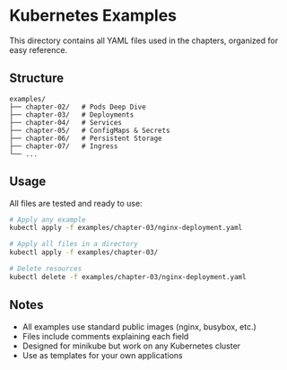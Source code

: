 # Kubernetes Examples

This directory contains all YAML files used in the chapters, organized for easy reference.

## Structure

```
examples/
├── chapter-02/   # Pods Deep Dive
├── chapter-03/   # Deployments
├── chapter-04/   # Services
├── chapter-05/   # ConfigMaps & Secrets
├── chapter-06/   # Persistent Storage
├── chapter-07/   # Ingress
└── ...
```

## Usage

All files are tested and ready to use:

```bash
# Apply any example
kubectl apply -f examples/chapter-03/nginx-deployment.yaml

# Apply all files in a directory
kubectl apply -f examples/chapter-03/

# Delete resources
kubectl delete -f examples/chapter-03/nginx-deployment.yaml
```

## Notes

- All examples use standard public images (nginx, busybox, etc.)
- Files include comments explaining each field
- Designed for minikube but work on any Kubernetes cluster
- Use as templates for your own applications
